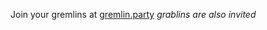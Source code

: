 Join your gremlins at [gremlin.party](https://www.gremlin.party "no wait the party's full") *grablins are also invited*
